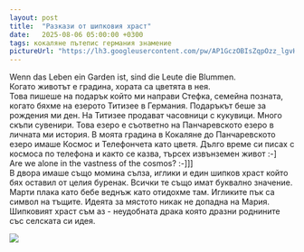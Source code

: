 ```yaml
---
layout: post
title:  "Разкази от шипковия храст"
date:   2025-08-06 05:00:00 +0300
tags: кокаляне пътепис германия знамение
pictureUrl: "https://lh3.googleusercontent.com/pw/AP1GczOBIsZqpOzz_lgvH8oQXQcnWsle5gFOXuIjsKWVOumibFvjMhutXbiatBRuSHO9D6KxETOV2qClA8OJaToJ6cibNlnWdACvmwsWNC9b_jTbGCRk5bOO--C4XAFNKpuJ3hKGMJnXw3LPKIcuYf72s64ovQeqJYuAUVR-My44v7TDtL4mgiWAxL5rSrcV7OrUVkc-pDYEXfwdLxjDm1oTnme9luM-rGMCVN5oRDDdkUnugrcFv-iDYocKkEMYvCaKAJHT8YLe58p21kWMv3h36EfyxF-NdCoqm7jI1cre4V0drcvNrku0F9hqqatfBL2kfbke-nBGJl1fz1ZIDLw4eavvwM8Cx1WZAUDLt9mrsHReZ_JfuhBekcNh9KvsVSwQLVwyUFYl-BAwxoVgOOuY_2uf6ltncImh08ocR33_APnxOfvhcz2gGw44rsRghTGMG1TXwlNZuI67GwcYevirCjRSjTAWIyYQuEqM8wgqiY1OPU8gqFGBcCbBVveCnvAjRd5Iy-0mZjMlJlJ2tjGedFsSdxsMHrqiNK32pkxYd2tG1ONUTlel2ySeV02CMyQMgFhXC5L-aO7IQPCel1ed1AeX5kT7iioAHjdKKTCjyI5MVNGYB8Z5sVKsUWWLKvGZGG9nk23kVlDQWsO-lgBHPKgKPvg6W-eHPPaHBBKQPJInr2w-vBuVlNYXg0ZUy3POoHqxFOm8ES_bphTkGdxyaBP9CzY8L7tMuWPLhKoVVBvgOgUN-YQwij3aGL2mmcBlwJBt1EyAJ11hezNHdobUXUgxmCqxz4LvfbjKGY7smFMHzgJHURXjayCxVLDDo5NlGE5NAuRQ4h3n5EPaPP27lQZ8RJAUMDXMpSEhyvO0hgEHZ8_rb-C5slZWcVUYGFBqnhAd-YmOTyzNlLL620FJLKTE3K26Oh0wlSELI5zboT2WPRkElvhqTKmmol0=w679-h534-no"
---
```

Wenn das Leben ein Garden ist, sind die Leute die Blummen.  
Когато животът е градина, хората са цветята в нея.  
Това пишеше на подарък който ми направи Стефка, семейна позната, когато бяхме на езерото Титизее в Германия.
Подаръкът беше за рождения ми ден. На Титизее продават часовници с кукувици. Много скъпи сувенири.
Това езеро е съответно на Панчаревското езеро в личната ми история. В моята градина в Кокаляне до 
Панчаревското езеро имаше Космос и Телефончета като цветя. 
Дълго време си писах с космоса по телефона и както се казва, търсех извънземен живот :-]   
Are we alone in the vastness of the cosmos? :-]]]  
В двора имаше също момина сълза, иглики и един шипков храст който бях оставил от целия буренак.
Всички те също имат буквално значение. Марти плака като бебе веднъж като отидохме там.
Игликите пък са символ на тъщите. Идеята за мястото никак не допадна на Мария.
Шипковият храст съм аз - неудобната драка която дразни роднините със селската си идея.

![]({{page.pictureUrl}})